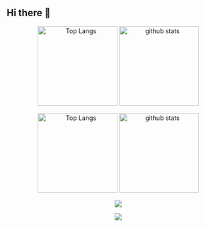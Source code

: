 ## Hi there 👋

<p align="center"> 
  <img alt="Top Langs" height="180px" src="https://github-readme-stats.vercel.app/api/top-langs/?username=yuz3r0Git&layout=compact&show_icons=true&theme=gruvbox_light&" />
  <img alt="github stats" height="180px" src="https://github-readme-stats.vercel.app/api?username=yuz3r0Git&show_icons=ture&count_private=false&theme=gruvbox_light" />
</p>


<p align="center"> 
  <img alt="Top Langs" height="180px" src="https://github-readme-stats.vercel.app/api/top-langs/?username=yuz3r0Git&layout=compact&show_icons=true&theme=gruvbox_light&locale=ja" />
  <img alt="github stats" height="180px" src="https://github-readme-stats.vercel.app/api?username=yuz3r0Git&show_icons=ture&count_private=false&theme=gruvbox_light&locale=ja" />
</p>

<p align="center">
  <img src="https://github-profile-trophy.vercel.app/?username=yuz3r0Git&theme=flat&column=7">
</p>

<!-- [Anurag's GitHub stats] -->
<p align="center">
   <img src="https://github-readme-streak-stats.herokuapp.com?user=yuz3r0Git&theme=solarized-light&border_radius=5&locale=ja&date_format=%5BY.%5Dn.j&card_width=750">
</p>

<!--
**yuz3r0Git/yuz3r0Git** is a ✨ _special_ ✨ repository because its `README.md` (this file) appears on your GitHub profile.

Here are some ideas to get you started:

- 🔭 I’m currently working on ...
- 🌱 I’m currently learning ...
- 👯 I’m looking to collaborate on ...
- 🤔 I’m looking for help with ...
- 💬 Ask me about ...
- 📫 How to reach me: ...
- 😄 Pronouns: ...
- ⚡ Fun fact: ...
-->
